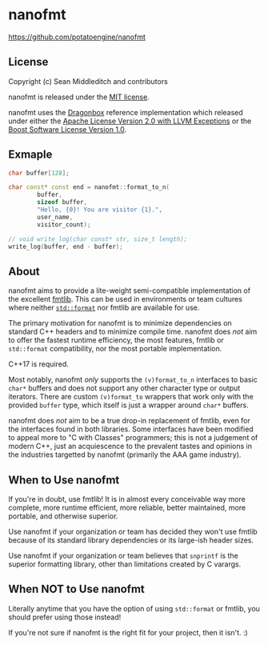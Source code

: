 nanofmt
=======

https://github.com/potatoengine/nanofmt

License
-------

Copyright (c) Sean Middleditch and contributors

nanofmt is released under the [MIT license][mitlic].

nanofmt uses the [Dragonbox][drgbox] reference implementation which released
under either the [Apache License Version 2.0 with LLVM Exceptions][apclic] or
the [Boost Software License Version 1.0][boolic].

[mitlic]: https://mit-license.org/
[drgbox]: https://github.com/jk-jeon/dragonbox/
[apclic]: https://raw.githubusercontent.com/jk-jeon/dragonbox/master/LICENSE-Apache2-LLVM
[boolic]: https://raw.githubusercontent.com/jk-jeon/dragonbox/master/LICENSE-Boost

Exmaple
-------

```c++
char buffer[128];

char const* const end = nanofmt::format_to_n(
        buffer,
        sizeof buffer,
        "Hello, {0}! You are visitor {1}.",
        user_name,
        visitor_count);

// void write_log(char const* str, size_t length);
write_log(buffer, end - buffer);
```

About
-----

nanofmt aims to provide a lite-weight semi-compatible implementation of the
excellent [fmtlib][fmtlib]. This can be used in environments or team cultures
where neither [`std::format`][stdfmt] nor fmtlib are available for use.

The primary motivation for nanofmt is to minimize dependencies on standard C++
headers and to minimize compile time. nanofmt does _not_ aim to offer the
fastest runtime efficiency, the most features, fmtlib or `std::format`
compatibility, nor the most portable implementation.

C++17 is required.

Most notably, nanofmt _only_ supports the `(v)format_to_n` interfaces to basic
`char*` buffers and does not support any other character type or output
iterators. There are custom `(v)format_to` wrappers that work only with the
provided `buffer` type, which itself is just a wrapper around `char*` buffers.

nanofmt does _not_ aim to be a true drop-in replacement of fmtlib, even for
the interfaces found in both libraries. Some interfaces have been modified
to appeal more to "C with Classes" programmers; this is not a judgement of
modern C++, just an acquiescence to the prevalent tastes and opinions in
the industries targetted by nanofmt (primarily the AAA game industry).

[fmtlib]: https://github.com/fmtlib/fmt
[stdfmt]: https://en.cppreference.com/w/cpp/utility/format/format

When to Use nanofmt
-------------------

If you're in doubt, use fmtlib! It is in almost every conceivable way more
complete, more runtime efficient, more reliable, better maintained, more
portable, and otherwise superior.

Use nanofmt if your organization or team has decided they won't use fmtlib
because of its standard library dependencies or its large-ish header sizes.

Use nanofmt if your organization or team believes that `snprintf` is the
superior formatting library, other than limitations created by C varargs.

When NOT to Use nanofmt
-----------------------

Literally anytime that you have the option of using `std::format` or fmtlib,
you should prefer using those instead!

If you're not sure if nanofmt is the right fit for your project, then
it isn't. :)
